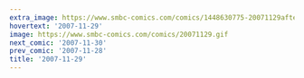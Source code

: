 ```yaml
---
extra_image: https://www.smbc-comics.com/comics/1448630775-20071129after.png
hovertext: '2007-11-29'
image: https://www.smbc-comics.com/comics/20071129.gif
next_comic: '2007-11-30'
prev_comic: '2007-11-28'
title: '2007-11-29'
---
```



